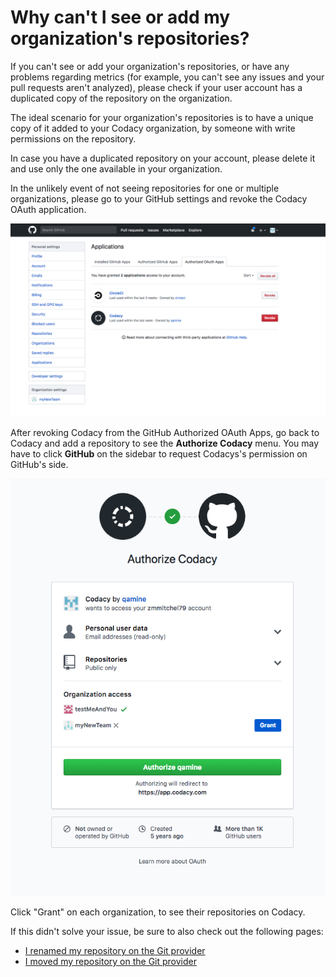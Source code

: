 # Why can't I see or add my organization's repositories?

If you can't see or add your organization's repositories, or have any problems regarding metrics (for example, you can't see any issues and your pull requests aren't analyzed), please check if your user account has a duplicated copy of the repository on the organization.

The ideal scenario for your organization's repositories is to have a unique copy of it added to your Codacy organization, by someone with write permissions on the repository.

In case you have a duplicated repository on your account, please delete it and use only the one available in your organization.

In the unlikely event of not seeing repositories for one or multiple organizations, please go to your GitHub settings and revoke the Codacy OAuth application.

![Revoking the Codacy OAuth application](images/github-revoke-codacy.png)

After revoking Codacy from the GitHub Authorized OAuth Apps, go back to Codacy and add a repository to see the **Authorize Codacy** menu. You may have to click **GitHub** on the sidebar to request Codacys's permission on GitHub's side.

![Authorize Codacy](images/github-authorize-codacy.png)

Click "Grant" on each organization, to see their repositories on Codacy.

If this didn't solve your issue, be sure to also check out the following pages:

-   [I renamed my repository on the Git provider](i-renamed-my-repository-on-the-git-provider.md)
-   [I moved my repository on the Git provider](i-moved-my-repository-on-the-git-provider.md)
